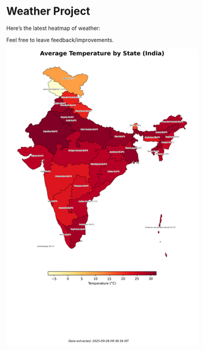 # Weather Project

Here’s the latest heatmap of weather:

Feel free to leave feedback/improvements.

![India Heatmap](docs/assets/india_heatmap.png?v=D8B2E4)
